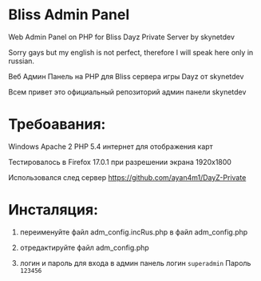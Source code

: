 Bliss Admin Panel 
=================

Web Admin Panel on PHP for Bliss Dayz Private Server by skynetdev

Sorry gays but my english is not perfect, therefore I will speak here only in russian.

Веб Админ Панель на PHP для Bliss сервера игры Dayz от skynetdev

Всем привет это официальный репозиторий админ панели skynetdev

Требоавания:
=================
Windows
Apache 2
PHP 5.4
интернет для отображения карт

Тестировалось в Firefox 17.0.1
при разрешении экрана 1920x1800

Использовался след сервер 
https://github.com/ayan4m1/DayZ-Private


Инсталяция:
=================

1) переименуйте файл adm_config.incRus.php в файл adm_config.php

2) отредактируйте файл adm_config.php

3) логин и пароль для входа в админ панель логин <code>superadmin</code> Пароль <code>123456</code>
